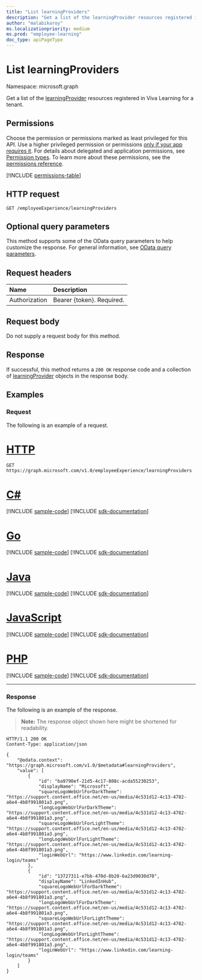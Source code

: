 ```yaml
---
title: "List learningProviders"
description: "Get a list of the learningProvider resources registered in Viva Learning for a tenant."
author: "malabikaroy"
ms.localizationpriority: medium
ms.prod: "employee-learning"
doc_type: apiPageType
---
```


# List learningProviders

Namespace: microsoft.graph

Get a list of the [learningProvider](../resources/learningprovider.md) resources registered in Viva Learning for a tenant.

## Permissions

Choose the permission or permissions marked as least privileged for this API. Use a higher privileged permission or permissions [only if your app requires it](/graph/permissions-overview#best-practices-for-using-microsoft-graph-permissions). For details about delegated and application permissions, see [Permission types](/graph/permissions-overview#permission-types). To learn more about these permissions, see the [permissions reference](/graph/permissions-reference).

<!-- { "blockType": "permissions", "name": "employeeexperience_list_learningproviders" } -->
[!INCLUDE [permissions-table](../includes/permissions/employeeexperience-list-learningproviders-permissions.md)]

## HTTP request

<!-- {
  "blockType": "ignored"
}
-->
``` http
GET /employeeExperience/learningProviders
```

## Optional query parameters

This method supports some of the OData query parameters to help customize the response. For general information, see [OData query parameters](/graph/query-parameters).

## Request headers

|Name|Description|
|:---|:---|
|Authorization|Bearer {token}. Required.|

## Request body

Do not supply a request body for this method.

## Response

If successful, this method returns a `200 OK` response code and a collection of [learningProvider](../resources/learningprovider.md) objects in the response body.

## Examples

### Request

The following is an example of a request.
# [HTTP](#tab/http)
<!-- {
  "blockType": "request",
  "name": "list_learningprovider"
}
-->
``` http
GET https://graph.microsoft.com/v1.0/employeeExperience/learningProviders
```

# [C#](#tab/csharp)
[!INCLUDE [sample-code](../includes/snippets/csharp/list-learningprovider-csharp-snippets.md)]
[!INCLUDE [sdk-documentation](../includes/snippets/snippets-sdk-documentation-link.md)]

# [Go](#tab/go)
[!INCLUDE [sample-code](../includes/snippets/go/list-learningprovider-go-snippets.md)]
[!INCLUDE [sdk-documentation](../includes/snippets/snippets-sdk-documentation-link.md)]

# [Java](#tab/java)
[!INCLUDE [sample-code](../includes/snippets/java/list-learningprovider-java-snippets.md)]
[!INCLUDE [sdk-documentation](../includes/snippets/snippets-sdk-documentation-link.md)]

# [JavaScript](#tab/javascript)
[!INCLUDE [sample-code](../includes/snippets/javascript/list-learningprovider-javascript-snippets.md)]
[!INCLUDE [sdk-documentation](../includes/snippets/snippets-sdk-documentation-link.md)]

# [PHP](#tab/php)
[!INCLUDE [sample-code](../includes/snippets/php/list-learningprovider-php-snippets.md)]
[!INCLUDE [sdk-documentation](../includes/snippets/snippets-sdk-documentation-link.md)]

---

### Response

The following is an example of the response.

>**Note:** The response object shown here might be shortened for readability.

<!-- {
  "blockType": "response",
  "truncated": true,
  "@odata.type": "Collection(microsoft.graph.learningProvider)"
}
-->
``` http
HTTP/1.1 200 OK
Content-Type: application/json

{
    "@odata.context": "https://graph.microsoft.com/v1.0/$metadata#learningProviders",
    "value": [
        {
            "id": "ba9790ef-21d5-4c17-808c-acda55230253",
            "displayName": "Microsoft",
            "squareLogoWebUrlForDarkTheme": "https://support.content.office.net/en-us/media/4c531d12-4c13-4782-a6e4-4b8f991801a3.png",
            "longLogoWebUrlForDarkTheme": "https://support.content.office.net/en-us/media/4c531d12-4c13-4782-a6e4-4b8f991801a3.png",
            "squareLogoWebUrlForLightTheme": "https://support.content.office.net/en-us/media/4c531d12-4c13-4782-a6e4-4b8f991801a3.png",
            "longLogoWebUrlForLightTheme": "https://support.content.office.net/en-us/media/4c531d12-4c13-4782-a6e4-4b8f991801a3.png",
            "loginWebUrl": "https://www.linkedin.com/learning-login/teams"
        },
        {
            "id": "13727311-e7bb-470d-8b20-6a23d9030d70",
            "displayName": "LinkedInHub",
            "squareLogoWebUrlForDarkTheme": "https://support.content.office.net/en-us/media/4c531d12-4c13-4782-a6e4-4b8f991801a3.png",
            "longLogoWebUrlForDarkTheme": "https://support.content.office.net/en-us/media/4c531d12-4c13-4782-a6e4-4b8f991801a3.png",
            "squareLogoWebUrlForLightTheme": "https://support.content.office.net/en-us/media/4c531d12-4c13-4782-a6e4-4b8f991801a3.png",
            "longLogoWebUrlForLightTheme": "https://support.content.office.net/en-us/media/4c531d12-4c13-4782-a6e4-4b8f991801a3.png",
            "loginWebUrl": "https://www.linkedin.com/learning-login/teams"
        }
    ]
}
```
